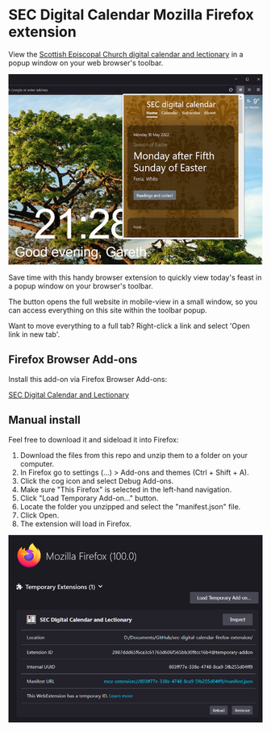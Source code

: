 # SEC Digital Calendar Mozilla Firefox extension

View the [Scottish Episcopal Church digital calendar and lectionary](https://www.seccalendar.org.uk/) in a popup window on your web browser's toolbar.

![screenshot](images/screenshot.jpg)

Save time with this handy browser extension to quickly view today's feast in a popup window on your browser's toolbar.

The button opens the full website in mobile-view in a small window, so you can access everything on this site within the toolbar popup.

Want to move everything to a full tab? Right-click a link and select 'Open link in new tab'.

## Firefox Browser Add-ons

Install this add-on via Firefox Browser Add-ons:

[SEC Digital Calendar and Lectionary](https://addons.mozilla.org/en-GB/firefox/addon/sec-digital-calendar/)

## Manual install

Feel free to download it and sideload it into Firefox:

1. Download the files from this repo and unzip them to a folder on your computer.
2. In Firefox go to settings (...) > Add-ons and themes (Ctrl + Shift + A).
3. Click the cog icon and select Debug Add-ons.
4. Make sure "This Firefox" is selected in the left-hand navigation.
5. Click "Load Temporary Add-on..." button.
6. Locate the folder you unzipped and select the "manifest.json" file.
7. Click Open.
8. The extension will load in Firefox.

![extension](images/screenshot-local-extension.png)